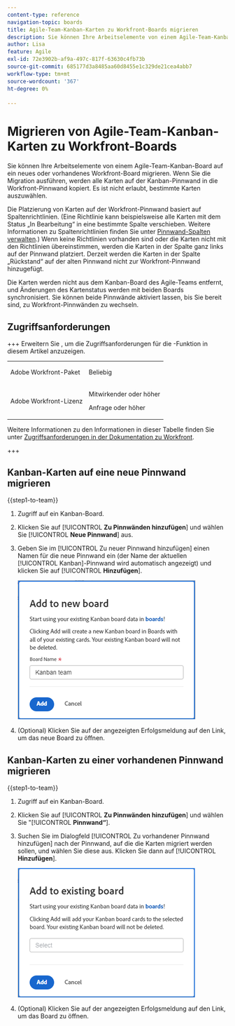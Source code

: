 ```yaml
---
content-type: reference
navigation-topic: boards
title: Agile-Team-Kanban-Karten zu Workfront-Boards migrieren
description: Sie können Ihre Arbeitselemente von einem Agile-Team-Kanban-Board auf ein neues oder vorhandenes Workfront-Board migrieren.
author: Lisa
feature: Agile
exl-id: 72e3902b-af9a-497c-817f-63630c4fb73b
source-git-commit: 685177d3a8485aa60d8455e1c329de21cea4abb7
workflow-type: tm+mt
source-wordcount: '367'
ht-degree: 0%

---
```


# Migrieren von Agile-Team-Kanban-Karten zu Workfront-Boards

Sie können Ihre Arbeitselemente von einem Agile-Team-Kanban-Board auf ein neues oder vorhandenes Workfront-Board migrieren. Wenn Sie die Migration ausführen, werden alle Karten auf der Kanban-Pinnwand in die Workfront-Pinnwand kopiert. Es ist nicht erlaubt, bestimmte Karten auszuwählen.

Die Platzierung von Karten auf der Workfront-Pinnwand basiert auf Spaltenrichtlinien. (Eine Richtlinie kann beispielsweise alle Karten mit dem Status „In Bearbeitung“ in eine bestimmte Spalte verschieben. Weitere Informationen zu Spaltenrichtlinien finden Sie unter [Pinnwand-Spalten verwalten](/help/quicksilver/agile/get-started-with-boards/manage-board-columns.md).) Wenn keine Richtlinien vorhanden sind oder die Karten nicht mit den Richtlinien übereinstimmen, werden die Karten in der Spalte ganz links auf der Pinnwand platziert. Derzeit werden die Karten in der Spalte „Rückstand“ auf der alten Pinnwand nicht zur Workfront-Pinnwand hinzugefügt.

Die Karten werden nicht aus dem Kanban-Board des Agile-Teams entfernt, und Änderungen des Kartenstatus werden mit beiden Boards synchronisiert. Sie können beide Pinnwände aktiviert lassen, bis Sie bereit sind, zu Workfront-Pinnwänden zu wechseln.

## Zugriffsanforderungen

+++ Erweitern Sie , um die Zugriffsanforderungen für die -Funktion in diesem Artikel anzuzeigen.

<table style="table-layout:auto"> 
 <col> 
 <col> 
 <tbody> 
  <tr> 
   <td role="rowheader">Adobe Workfront-Paket</td> 
   <td> <p>Beliebig</p> </td> 
  </tr> 
  <tr> 
   <td role="rowheader">Adobe Workfront-Lizenz</td> 
   <td> 
   <p>Mitwirkender oder höher</p> 
   <p>Anfrage oder höher</p>
   </td> 
  </tr> 
 </tbody> 
</table>

Weitere Informationen zu den Informationen in dieser Tabelle finden Sie unter [Zugriffsanforderungen in der Dokumentation zu Workfront](/help/quicksilver/administration-and-setup/add-users/access-levels-and-object-permissions/access-level-requirements-in-documentation.md).

+++

## Kanban-Karten auf eine neue Pinnwand migrieren

{{step1-to-team}}

1. Zugriff auf ein Kanban-Board.
1. Klicken Sie auf [!UICONTROL **Zu Pinnwänden hinzufügen**] und wählen Sie [!UICONTROL **Neue Pinnwand**] aus.
1. Geben Sie im [!UICONTROL Zu neuer Pinnwand hinzufügen] einen Namen für die neue Pinnwand ein (der Name der aktuellen [!UICONTROL Kanban]-Pinnwand wird automatisch angezeigt) und klicken Sie auf [!UICONTROL **Hinzufügen**].

   ![Kanban-Karten zu neuer Pinnwand hinzufügen](assets/add-kanban-cards-to-new-board-dialog.png)

1. (Optional) Klicken Sie auf der angezeigten Erfolgsmeldung auf den Link, um das neue Board zu öffnen.

## Kanban-Karten zu einer vorhandenen Pinnwand migrieren

{{step1-to-team}}

1. Zugriff auf ein Kanban-Board.
1. Klicken Sie auf [!UICONTROL **Zu Pinnwänden hinzufügen**] und wählen Sie &quot;[!UICONTROL **Pinnwand“**].
1. Suchen Sie im Dialogfeld [!UICONTROL Zu vorhandener Pinnwand hinzufügen] nach der Pinnwand, auf die die Karten migriert werden sollen, und wählen Sie diese aus. Klicken Sie dann auf [!UICONTROL **Hinzufügen**].

   ![Kanban-Karten zu vorhandener Pinnwand hinzufügen](assets/add-kanban-cards-to-existing-board-dialog.png)

1. (Optional) Klicken Sie auf der angezeigten Erfolgsmeldung auf den Link, um das Board zu öffnen.
